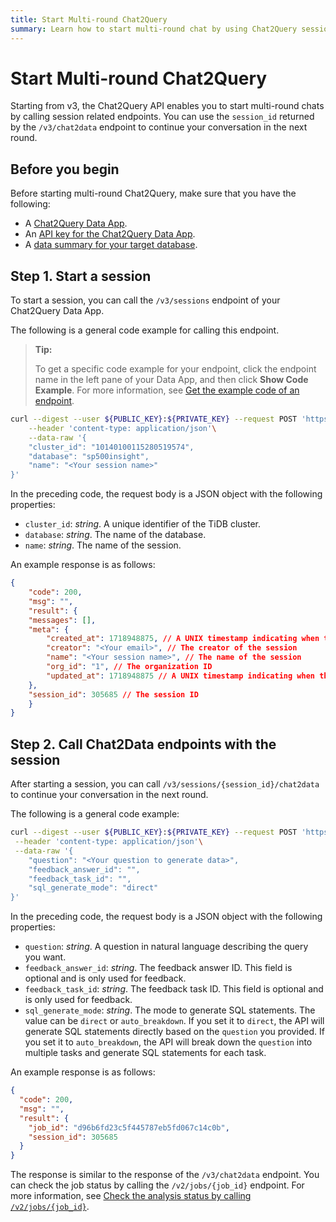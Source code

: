 ```yaml
---
title: Start Multi-round Chat2Query
summary: Learn how to start multi-round chat by using Chat2Query session-related APIs.
---
```


# Start Multi-round Chat2Query

Starting from v3, the Chat2Query API enables you to start multi-round chats by calling session related endpoints. You can use the `session_id` returned by the `/v3/chat2data` endpoint to continue your conversation in the next round.

## Before you begin

Before starting multi-round Chat2Query, make sure that you have the following:

- A [Chat2Query Data App](/tidb-cloud/use-chat2query-api.md#create-a-chat2query-data-app).
- An [API key for the Chat2Query Data App](/tidb-cloud/use-chat2query-api.md#create-an-api-key).
- A [data summary for your target database](/tidb-cloud/use-chat2query-api.md#1-generate-a-data-summary-by-calling-v3datasummaries).

## Step 1. Start a session

To start a session, you can call the `/v3/sessions` endpoint of your Chat2Query Data App.

The following is a general code example for calling this endpoint.

> **Tip:**
>
> To get a specific code example for your endpoint, click the endpoint name in the left pane of your Data App, and then click **Show Code Example**. For more information, see [Get the example code of an endpoint](/tidb-cloud/use-chat2query-api.md#get-the-code-example-of-an-endpoint).

```bash
curl --digest --user ${PUBLIC_KEY}:${PRIVATE_KEY} --request POST 'https://<region>.data.tidbcloud.com/api/v1beta/app/chat2query-<ID>/endpoint/v3/sessions'\
    --header 'content-type: application/json'\
    --data-raw '{
    "cluster_id": "10140100115280519574",
    "database": "sp500insight",
    "name": "<Your session name>"
}'
```

In the preceding code, the request body is a JSON object with the following properties:

- `cluster_id`: _string_. A unique identifier of the TiDB cluster.
- `database`: _string_. The name of the database.
- `name`: _string_. The name of the session.

An example response is as follows:

```json
{
    "code": 200,
    "msg": "",
    "result": {
    "messages": [],
    "meta": {
        "created_at": 1718948875, // A UNIX timestamp indicating when the session is created
        "creator": "<Your email>", // The creator of the session
        "name": "<Your session name>", // The name of the session
        "org_id": "1", // The organization ID
        "updated_at": 1718948875 // A UNIX timestamp indicating when the session is updated
    },
    "session_id": 305685 // The session ID
    }
}
```

## Step 2. Call Chat2Data endpoints with the session

After starting a session, you can call `/v3/sessions/{session_id}/chat2data` to continue your conversation in the next round.

The following is a general code example:

```bash
curl --digest --user ${PUBLIC_KEY}:${PRIVATE_KEY} --request POST 'https://eu-central-1.data.tidbcloud.com/api/v1beta/app/chat2query-YqAvnlRj/endpoint/v3/sessions/{session_id}/chat2data'\
 --header 'content-type: application/json'\
 --data-raw '{
    "question": "<Your question to generate data>",
    "feedback_answer_id": "",
    "feedback_task_id": "",
    "sql_generate_mode": "direct"
}'
```

In the preceding code, the request body is a JSON object with the following properties:

- `question`: _string_. A question in natural language describing the query you want.
- `feedback_answer_id`: _string_. The feedback answer ID. This field is optional and is only used for feedback.
- `feedback_task_id`: _string_. The feedback task ID. This field is optional and is only used for feedback.
- `sql_generate_mode`: _string_. The mode to generate SQL statements. The value can be `direct` or `auto_breakdown`. If you set it to `direct`, the API will generate SQL statements directly based on the `question` you provided. If you set it to `auto_breakdown`, the API will break down the `question` into multiple tasks and generate SQL statements for each task.

An example response is as follows:

```json
{
  "code": 200,
  "msg": "",
  "result": {
    "job_id": "d96b6fd23c5f445787eb5fd067c14c0b",
    "session_id": 305685
  }
}
```

The response is similar to the response of the `/v3/chat2data` endpoint. You can check the job status by calling the `/v2/jobs/{job_id}` endpoint. For more information, see [Check the analysis status by calling `/v2/jobs/{job_id}`](/tidb-cloud/use-chat2query-api.md#2-check-the-analysis-status-by-calling-v2jobsjob_id).